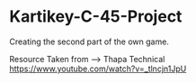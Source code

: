 # Kartikey-C-45-Project
Creating the second part of the own game.

Resource Taken from -->
Thapa Technical
https://www.youtube.com/watch?v=_tlncjn1JpU